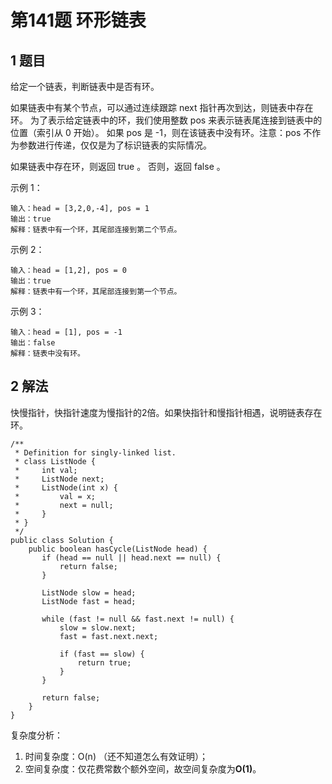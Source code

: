 # 第141题 环形链表

## 1 题目

给定一个链表，判断链表中是否有环。

如果链表中有某个节点，可以通过连续跟踪 next 指针再次到达，则链表中存在环。 为了表示给定链表中的环，我们使用整数 pos 来表示链表尾连接到链表中的位置（索引从 0 开始）。 如果 pos 是 -1，则在该链表中没有环。注意：pos 不作为参数进行传递，仅仅是为了标识链表的实际情况。

如果链表中存在环，则返回 true 。 否则，返回 false 。

示例 1：

```
输入：head = [3,2,0,-4], pos = 1
输出：true
解释：链表中有一个环，其尾部连接到第二个节点。
```


示例 2：

```
输入：head = [1,2], pos = 0
输出：true
解释：链表中有一个环，其尾部连接到第一个节点。
```


示例 3：

```
输入：head = [1], pos = -1
输出：false
解释：链表中没有环。
```

## 2 解法

快慢指针，快指针速度为慢指针的2倍。如果快指针和慢指针相遇，说明链表存在环。

```
/**
 * Definition for singly-linked list.
 * class ListNode {
 *     int val;
 *     ListNode next;
 *     ListNode(int x) {
 *         val = x;
 *         next = null;
 *     }
 * }
 */
public class Solution {
    public boolean hasCycle(ListNode head) {
       if (head == null || head.next == null) {
           return false;
       }

       ListNode slow = head;
       ListNode fast = head;

       while (fast != null && fast.next != null) {
           slow = slow.next;
           fast = fast.next.next;

           if (fast == slow) {
               return true;
           }
       }

       return false;
    }
}
```

复杂度分析：

1. 时间复杂度：O(n) （还不知道怎么有效证明）；
2. 空间复杂度：仅花费常数个额外空间，故空间复杂度为**O(1)**。